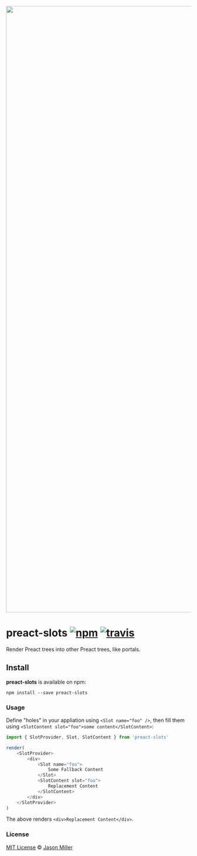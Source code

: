 <div align="center">
	<img align="center" src="https://i.imgur.com/7Vk9bvq.jpg" width="1650">
</div>

# preact-slots [![npm](https://img.shields.io/npm/v/preact-slots.svg?style=flat)](https://www.npmjs.org/package/preact-slots) [![travis](https://travis-ci.org/developit/preact-slots.svg?branch=master)](https://travis-ci.org/developit/preact-slots)

Render Preact trees into other Preact trees, like portals.


## Install

**preact-slots** is available on npm:

`npm install --save preact-slots`


### Usage

Define "holes" in your appliation using `<Slot name="foo" />`,
then fill them using `<SlotContent slot="foo">some content</SlotContent>`:

```js
import { SlotProvider, Slot, SlotContent } from 'preact-slots'

render(
	<SlotProvider>
		<div>
			<Slot name="foo">
				Some Fallback Content
			</Slot>
			<SlotContent slot="foo">
				Replacement Content
			</SlotContent>
		</div>
	</SlotProvider>
)
```

The above renders `<div>Replacement Content</div>`.


### License

[MIT License](https://oss.ninja/mit/developit) © [Jason Miller](https://jasonformat.com)
